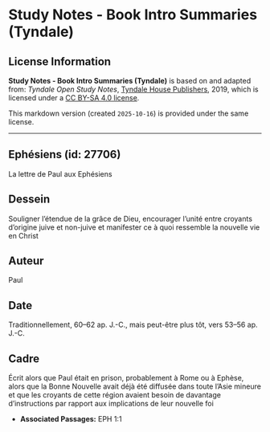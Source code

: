 # Study Notes - Book Intro Summaries (Tyndale)

## License Information

**Study Notes - Book Intro Summaries (Tyndale)** is based on and adapted from: _Tyndale Open Study Notes_, [Tyndale House Publishers](https://tyndaleopenresources.com/), 2019, which is licensed under a [CC BY-SA 4.0 license](https://creativecommons.org/licenses/by-sa/4.0/legalcode.en).

This markdown version (created `2025-10-16`) is provided under the same license.



--------------------------------

## Ephésiens (id: 27706)

La lettre de Paul aux Ephésiens

Dessein
-------

Souligner l’étendue de la grâce de Dieu, encourager l’unité entre croyants d’origine juive et non\-juive et manifester ce à quoi ressemble la nouvelle vie en Christ

Auteur
------

Paul

Date
----

Traditionnellement, 60–62 ap. J.\-C., mais peut\-être plus tôt, vers 53–56 ap. J.\-C.

Cadre
-----

Écrit alors que Paul était en prison, probablement à Rome ou à Ephèse, alors que la Bonne Nouvelle avait déjà été diffusée dans toute l’Asie mineure et que les croyants de cette région avaient besoin de davantage d’instructions par rapport aux implications de leur nouvelle foi

* **Associated Passages:** EPH 1:1

